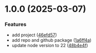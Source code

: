 # 1.0.0 (2025-03-07)


### Features

* add project ([46efd57](https://github.com/Micael-Macedo/VersionamentoAutomatico/commit/46efd57c819029b20008b8fe9963da1cbc426315))
* add repo and github package ([1a6ff4a](https://github.com/Micael-Macedo/VersionamentoAutomatico/commit/1a6ff4ab2710fa73f420601d418faf791d326c76))
* update node version to 22 ([48b4e4f](https://github.com/Micael-Macedo/VersionamentoAutomatico/commit/48b4e4fe960606187d14e6bdf77e292d9225ab8e))
